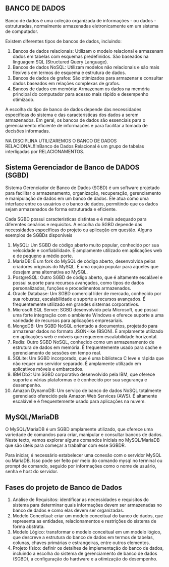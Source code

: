 BANCO DE DADOS
--  
Banco de dados é uma coleção organizada de informações - ou dados - estruturadas, normalmente armazenadas eletronicamente em um sistema de computador.

Existem diferentes tipos de bancos de dados, incluindo:
1) Bancos de dados relacionais: Utilizam o modelo relacional e armazenam dados em tabelas com esquemas predefinidos. São baseados na linguagem SQL (Structured Query Language).
2) Bancos de dados NoSQL: Utilizam modelos não relacionais e são mais flexíveis em termos de esquema e estrutura de dados.
3) Bancos de dados de grafos: São otimizados para armazenar e consultar dados baseados em relações complexas de grafos.
4) Bancos de dados em memória: Armazenam os dados na memória principal do computador para acesso mais rápido e desempenho otimizado.

A escolha do tipo de banco de dados depende das necessidades específicas do sistema e das características dos dados a serem armazenados. Em geral, os bancos de dados são essenciais para o gerenciamento eficiente de informações e para facilitar a tomada de decisões informadas.

NA DISCIPLINA UTILIZAREMOS O BANCO DE DADOS RELACIONAL!!!nBanco de Dados Relacional é um grupo de tabelas interligadas por RELACIONAMENTOS.

Sistema Gerenciador de Banco de DADOS (SGBD)
-
Sistema Gerenciador de Banco de Dados (SGBD) é um software projetado para facilitar o armazenamento, organização, recuperação, gerenciamento e manipulação de dados em um banco de dados. Ele atua como uma interface entre os usuários e o banco de dados, permitindo que os dados sejam armazenados de forma estruturada e eficiente.

Cada SGBD possui características distintas e é mais adequado para diferentes cenários e requisitos. A escolha do SGBD depende das necessidades específicas do projeto ou aplicação em questão. Alguns exemplos de SGBDs disponíveis
1)  MySQL: Um SGBD de código aberto muito popular, conhecido por sua velocidade e confiabilidade. É amplamente utilizado em aplicações web e de pequeno a médio porte.
2) MariaDB: É um fork do MySQL de código aberto, desenvolvida pelos criadores originais do MySQL. É uma opção popular para aqueles que desejam uma alternativa ao MySQL.
3) PostgreSQL: Outro SGBD de código aberto, que é altamente escalável e possui suporte para recursos avançados, como tipos de dados personalizados, funções e procedimentos armazenados.
4) Oracle Database: Um SGBD comercial líder de mercado, conhecido por sua robustez, escalabilidade e suporte a recursos avançados. É frequentemente utilizado em grandes sistemas corporativos.
5) Microsoft SQL Server: SGBD desenvolvido pela Microsoft, que possui uma forte integração com o ambiente Windows e oferece suporte a uma variedade de recursos para aplicações empresariais.
6) MongoDB: Um SGBD NoSQL orientado a documentos, projetado para armazenar dados no formato JSON-like (BSON). É amplamente utilizado em aplicações web e móveis que requerem escalabilidade horizontal.
7) Redis: Outro SGBD NoSQL, conhecido como um armazenamento de estrutura de dados em memória. É frequentemente usado para cache e gerenciamento de sessões em tempo real.
8) SQLite: Um SGBD incorporado, que é uma biblioteca C leve e rápida que não requer um servidor separado. É amplamente utilizado em aplicativos móveis e embarcados.
9) IBM Db2: Um SGBD corporativo desenvolvido pela IBM, que oferece suporte a várias plataformas e é conhecido por sua segurança e desempenho.
10) Amazon DynamoDB: Um serviço de banco de dados NoSQL totalmente gerenciado oferecido pela Amazon Web Services (AWS). É altamente escalável e é frequentemente usado para aplicações na nuvem.

MySQL/MariaDB
-
O MySQL/MariaDB é um SGBD amplamente utilizado, que oferece uma variedade de comandos para criar, manipular e consultar bancos de dados. Neste texto, vamos explorar alguns comandos iniciais no MySQL/MariaDB que são úteis para começar a trabalhar com esse SGBDR.

Para iniciar, é necessário estabelecer uma conexão com o servidor MySQL ou MariaDB. Isso pode ser feito por meio do comando mysql no terminal ou prompt de comando, seguido por informações como o nome de usuário, senha e host do servidor.

Fases do projeto de Banco de Dados
-
1) Análise de Requisitos: identificar as necessidades e requisitos do sistema para determinar quais informações devem ser armazenadas no banco de dados e como elas devem ser organizadas.
2) Modelo Conceitual: criar um modelo conceitual do banco de dados, que representa as entidades, relacionamentos e restrições do sistema de forma abstrata. 
3) Modelo Lógico: transformar o modelo conceitual em um modelo lógico, que descreve a estrutura do banco de dados em termos de tabelas, colunas, chaves primárias e estrangeiras, entre outros elementos.
4) Projeto físico: definir os detalhes de implementação do banco de dados, incluindo a escolha do sistema de gerenciamento de banco de dados (SGBD), a configuração do hardware e a otimização do desempenho.


